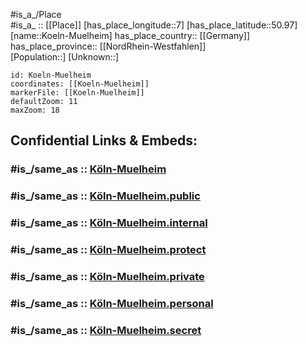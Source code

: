 ﻿---
confidential: public
isDeleted: false
location:
- 50.97
- 7
mapmarker: city
mapzoom:
- 7
- 12
SpocWebEntityId: 31739
tags:
- geo/City
type: City
---

#is_a_/Place  
#is_a_ :: [[Place]] 
[has_place_longitude::7] 
[has_place_latitude::50.97] 
[name::Koeln-Muelheim] 
has_place_country:: [[Germany]]  
has_place_province:: [[NordRhein-Westfahlen]]  
[Population::] 
[Unknown::] 


```leaflet
id: Koeln-Muelheim
coordinates: [[Koeln-Muelheim]] 
markerFile: [[Koeln-Muelheim]] 
defaultZoom: 11 
maxZoom: 18
```


## Confidential Links & Embeds: 

### #is_/same_as :: [Köln-Muelheim](/_Standards/Earth/Continent/Europe/Europe~Central/Germany/Germany~West/Nordrhein-Westfalen/counties~NW/Köln/Köln-Muelheim.md) 

### #is_/same_as :: [Köln-Muelheim.public](/_public/Earth/Continent/Europe/Europe~Central/Germany/Germany~West/Nordrhein-Westfalen/counties~NW/Köln/Köln-Muelheim.public.md) 

### #is_/same_as :: [Köln-Muelheim.internal](/_internal/Earth/Continent/Europe/Europe~Central/Germany/Germany~West/Nordrhein-Westfalen/counties~NW/Köln/Köln-Muelheim.internal.md) 

### #is_/same_as :: [Köln-Muelheim.protect](/_protect/Earth/Continent/Europe/Europe~Central/Germany/Germany~West/Nordrhein-Westfalen/counties~NW/Köln/Köln-Muelheim.protect.md) 

### #is_/same_as :: [Köln-Muelheim.private](/_private/Earth/Continent/Europe/Europe~Central/Germany/Germany~West/Nordrhein-Westfalen/counties~NW/Köln/Köln-Muelheim.private.md) 

### #is_/same_as :: [Köln-Muelheim.personal](/_personal/Earth/Continent/Europe/Europe~Central/Germany/Germany~West/Nordrhein-Westfalen/counties~NW/Köln/Köln-Muelheim.personal.md) 

### #is_/same_as :: [Köln-Muelheim.secret](/_secret/Earth/Continent/Europe/Europe~Central/Germany/Germany~West/Nordrhein-Westfalen/counties~NW/Köln/Köln-Muelheim.secret.md)

